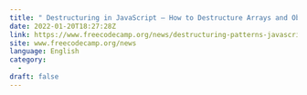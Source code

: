 ```yaml
---
title: " Destructuring in JavaScript – How to Destructure Arrays and Objects "
date: 2022-01-20T18:27:28Z
link: https://www.freecodecamp.org/news/destructuring-patterns-javascript-arrays-and-objects/?utm_medium=RSS&utm_source=news.12bit.vn
site: www.freecodecamp.org/news
language: English
category:
  -   
draft: false
---
```

